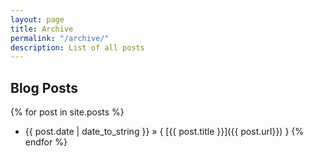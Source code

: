 ```yaml
---
layout: page
title: Archive
permalink: "/archive/"
description: List of all posts
---
```


## Blog Posts

{% for post in site.posts %}
  * {{ post.date | date_to_string }} &raquo; { [{{ post.title }}]({{ post.url}}) }
{% endfor %}